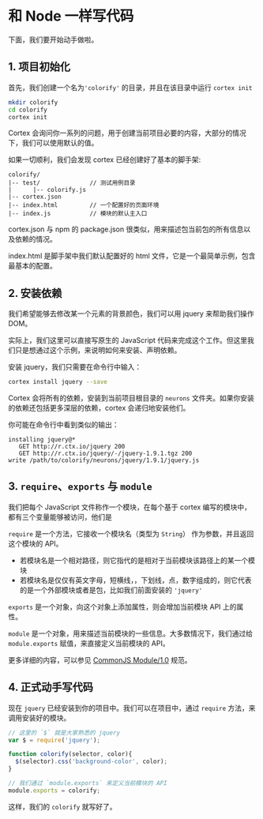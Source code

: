 # 和 Node 一样写代码

下面，我们要开始动手做啦。

## 1. 项目初始化

首先，我们创建一个名为`'colorify'` 的目录，并且在该目录中运行 `cortex init`

```sh
mkdir colorify
cd colorify
cortex init
```

Cortex 会询问你一系列的问题，用于创建当前项目必要的内容，大部分的情况下，我们可以使用默认的值。

如果一切顺利，我们会发现 cortex 已经创建好了基本的脚手架:

```
colorify/
|-- test/              // 测试用例目录
|      |-- colorify.js
|-- cortex.json
|-- index.html         // 一个配置好的页面环境
|-- index.js           // 模块的默认主入口
```

cortex.json 与 npm 的 package.json 很类似，用来描述包当前包的所有信息以及依赖的情况。

index.html 是脚手架中我们默认配置好的 html 文件，它是一个最简单示例，包含最基本的配置。

## 2. 安装依赖

我们希望能够去修改某一个元素的背景颜色，我们可以用 jquery 来帮助我们操作 DOM。

实际上，我们这里可以直接写原生的 JavaScript 代码来完成这个工作。但这里我们只是想通过这个示例，来说明如何来安装、声明依赖。

安装 jquery，我们只需要在命令行中输入：

```sh
cortex install jquery --save
```

Cortex 会将所有的依赖，安装到当前项目根目录的 `neurons` 文件夹。如果你安装的依赖还包括更多深层的依赖，cortex 会递归地安装他们。

你可能在命令行中看到类似的输出：

```
installing jquery@*
   GET http://r.ctx.io/jquery 200
   GET http://r.ctx.io/jquery/-/jquery-1.9.1.tgz 200
write /path/to/colorify/neurons/jquery/1.9.1/jquery.js
```

## 3. `require`、`exports` 与 `module`

我们把每个 JavaScript 文件称作一个模块，在每个基于 cortex 编写的模块中，都有三个变量能够被访问，他们是

`require` 是一个方法，它接收一个模块名（类型为 `String`） 作为参数，并且返回这个模块的 API。
  - 若模块名是一个相对路径，则它指代的是相对于当前模块该路径上的某一个模块
  - 若模块名是仅仅有英文字母，短横线，，下划线，点，数字组成的，则它代表的是一个外部模块或者是包，比如我们前面安装的 `'jquery'`

`exports` 是一个对象，向这个对象上添加属性，则会增加当前模块 API 上的属性。

`module` 是一个对象，用来描述当前模块的一些信息。大多数情况下，我们通过给 `module.exports` 赋值，来直接定义当前模块的 API。


更多详细的内容，可以参见 [CommonJS Module/1.0](http://wiki.commonjs.org/wiki/Modules/1.0) 规范。


## 4. 正式动手写代码

现在 `jquery` 已经安装到你的项目中。我们可以在项目中，通过 `require` 方法，来调用安装好的模块。

```js
// 这里的 `$` 就是大家熟悉的 jquery
var $ = require('jquery');

function colorify(selector, color){
  $(selector).css('background-color', color);
}

// 我们通过 `module.exports` 来定义当前模块的 API
module.exports = colorify;
```

这样，我们的 `colorify` 就写好了。






